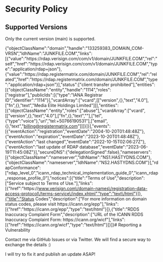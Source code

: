 # Security Policy

## Supported Versions

Only the current version (main) is supported.

{"objectClassName":"domain","handle":"133259383_DOMAIN_COM-VRSN","ldhName":"JUNKFILE.COM","links":[{"value":"https:\/\/rdap.verisign.com\/com\/v1\/domain\/JUNKFILE.COM","rel":"self","href":"https:\/\/rdap.verisign.com\/com\/v1\/domain\/JUNKFILE.COM","type":"application\/rdap+json"},{"value":"https:\/\/rdap.registermatrix.com\/domain\/JUNKFILE.COM","rel":"related","href":"https:\/\/rdap.registermatrix.com\/domain\/JUNKFILE.COM","type":"application\/rdap+json"}],"status":["client transfer prohibited"],"entities":[{"objectClassName":"entity","handle":"1114","roles":["registrar"],"publicIds":[{"type":"IANA Registrar ID","identifier":"1114"}],"vcardArray":["vcard",[["version",{},"text","4.0"],["fn",{},"text","Media Elite Holdings Limited"]]],"entities":[{"objectClassName":"entity","roles":["abuse"],"vcardArray":["vcard",[["version",{},"text","4.0"],["fn",{},"text",""],["tel",{"type":"voice"},"uri","tel:+50766190531"],["email",{},"text","billing@registermatrix.com"]]]}]}],"events":[{"eventAction":"registration","eventDate":"2004-10-20T01:48:48Z"},{"eventAction":"expiration","eventDate":"2023-10-20T01:48:48Z"},{"eventAction":"last changed","eventDate":"2022-10-15T02:06:27Z"},{"eventAction":"last update of RDAP database","eventDate":"2023-06-19T11:45:08Z"}],"secureDNS":{"delegationSigned":false},"nameservers":[{"objectClassName":"nameserver","ldhName":"NS1.HASTYDNS.COM"},{"objectClassName":"nameserver","ldhName":"NS2.HASTYDNS.COM"}],"rdapConformance":["rdap_level_0","icann_rdap_technical_implementation_guide_0","icann_rdap_response_profile_0"],"notices":[{"title":"Terms of Use","description":["Service subject to Terms of Use."],"links":[{"href":"https:\/\/www.verisign.com\/domain-names\/registration-data-access-protocol\/terms-service\/index.xhtml","type":"text\/html"}]},{"title":"Status Codes","description":["For more information on domain status codes, please visit https:\/\/icann.org\/epp"],"links":[{"href":"https:\/\/icann.org\/epp","type":"text\/html"}]},{"title":"RDDS Inaccuracy Complaint Form","description":["URL of the ICANN RDDS Inaccuracy Complaint Form: https:\/\/icann.org\/wicf"],"links":[{"href":"https:\/\/icann.org\/wicf","type":"text\/html"}]}]}# Reporting a Vulnerability

Contact me via GitHub Issues or via Twitter. We will find a secure way to exchange the details :)

I will try to fix it and publish an update ASAP!
